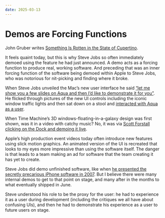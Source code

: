 ```yaml
---
date: 2025-03-13
---
```


# Demos are Forcing Functions

John Gruber writes [Something Is Rotten in the State of Cupertino](https://daringfireball.net/2025/03/something_is_rotten_in_the_state_of_cupertino).

It feels quaint today, but this is why Steve Jobs so often immediately demoed using the feature he had just announced. A demo acts as a forcing function to produce real, working software. And preceding that was an inner forcing function of the software being demoed within Apple to Steve Jobs, who was notorious for nit-picking and finding where it broke.

When Steve Jobs unveiled the Mac’s new user interface he said [“let me show you a few slides on Aqua and then I’d like to demonstrate it for you”](https://youtube.com/watch?v=Ko4V3G4NqII&t=479). He flicked through pictures of the new UI controls including the iconic window traffic lights and then sat down on a stool and [interacted with Aqua as a user](https://www.youtube.com/watch?v=6-fkYFV7rOY).

When Time Machine’s 3D windows-floating-in-a-galaxy design was first shown, was it in a video with catchy music? No, it was via [Scott Forstall clicking on the Dock and demoing it live](https://youtube.com/watch?v=XSNGrEOqegc&t=2195).

Apple’s high production event videos today often introduce new features using slick motion graphics. An animated version of the UI is recreated that looks to my eyes more impressive than using the software itself. The danger is that leads to a team making an ad for software that the team creating it has yet to create.

Steve Jobs did demo unfinished software, like when [he presented the secretly precarious iPhone software in 2007](https://www.macrumors.com/2013/10/04/former-apple-engineer-gives-behind-the-scenes-look-at-the-original-iphone-introduction/). But I believe there were many internal demos to get to that point on stage, and many after in the months to what eventually shipped in June.

Steve understood his role to be the proxy for the user: he had to experience it as a user during development (including the critiques we all have about confusing UIs), and then he had to demonstrate his experience as a user to future users on stage.
